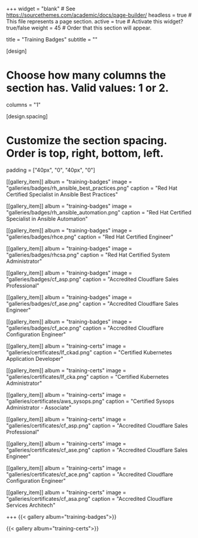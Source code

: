 +++
widget = "blank"  # See https://sourcethemes.com/academic/docs/page-builder/
headless = true  # This file represents a page section.
active = true  # Activate this widget? true/false
weight = 45  # Order that this section will appear.

title = "Training Badges"
subtitle = ""

[design]
  # Choose how many columns the section has. Valid values: 1 or 2.
  columns = "1"

[design.spacing]
  # Customize the section spacing. Order is top, right, bottom, left.
  padding = ["40px", "0", "40px", "0"]

[[gallery_item]]
  album = "training-badges"
  image = "galleries/badges/rh_ansible_best_practices.png"
  caption = "Red Hat Certified Specialist in Ansible Best Practices"

[[gallery_item]]
  album = "training-badges"
  image = "galleries/badges/rh_ansible_automation.png"
  caption = "Red Hat Certified Specialist in Ansible Automation"

[[gallery_item]]
  album = "training-badges"
  image = "galleries/badges/rhce.png"
  caption = "Red Hat Certified Engineer"

[[gallery_item]]
  album = "training-badges"
  image = "galleries/badges/rhcsa.png"
  caption = "Red Hat Certified System Administrator"

[[gallery_item]]
  album = "training-badges"
  image = "galleries/badges/cf_asp.png"
  caption = "Accredited Cloudflare Sales Professional"

[[gallery_item]]
  album = "training-badges"
  image = "galleries/badges/cf_ase.png"
  caption = "Accredited Cloudflare Sales Engineer"

[[gallery_item]]
  album = "training-badges"
  image = "galleries/badges/cf_ace.png"
  caption = "Accredited Cloudflare Configuration Engineer"

[[gallery_item]]
  album = "training-certs"
  image = "galleries/certificates/lf_ckad.png"
  caption = "Certified Kubernetes Application Developer"

[[gallery_item]]
  album = "training-certs"
  image = "galleries/certificates/lf_cka.png"
  caption = "Certified Kubernetes Administrator"

[[gallery_item]]
  album = "training-certs"
  image = "galleries/certificates/aws_sysops.png"
  caption = "Certified Sysops Administrator - Associate"

[[gallery_item]]
  album = "training-certs"
  image = "galleries/certificates/cf_asp.png"
  caption = "Accredited Cloudflare Sales Professional"

[[gallery_item]]
  album = "training-certs"
  image = "galleries/certificates/cf_ase.png"
  caption = "Accredited Cloudflare Sales Engineer"

[[gallery_item]]
  album = "training-certs"
  image = "galleries/certificates/cf_ace.png"
  caption = "Accredited Cloudflare Configuration Engineer"

[[gallery_item]]
  album = "training-certs"
  image = "galleries/certificates/cf_asa.png"
  caption = "Accredited Cloudflare Services Architech"

+++
{{< gallery album="training-badges">}}

{{< gallery album="training-certs">}}
